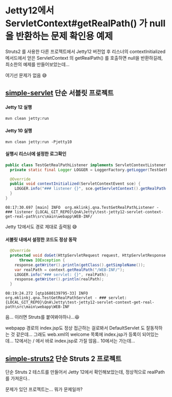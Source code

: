 # Jetty12에서 ServletContext#getRealPath() 가 null을 반환하는 문제 확인용 예제



Struts2 를 사용한 다른 프로젝트에서 Jetty12 버전업 후 리스너의 contextInitialized 메서드에서 얻은 ServletContext 의 getRealPath() 를 호출하면 null을 반환하길레, 최소한의 예제를 만들어보았는데...



여기선 문제가 없음 😅 



## [simple-servlet](simple-servlet) 단순 서블릿 프로젝트

#### Jetty 12 실행

```sh
mvn clean jetty:run
```

#### Jetty 10 실행

```
mvn clean jetty:run -Pjetty10
```



#### 실행시 리스너에 설정한 로그확인

```java
public class TestGetRealPathListener implements ServletContextListener {
  private static final Logger LOGGER = LoggerFactory.getLogger(TestGetRealPathListener.class);

  @Override
  public void contextInitialized(ServletContextEvent sce) {
    LOGGER.info("### listener {}", sce.getServletContext().getRealPath("/WEB-INF/"));
  }
}
```

```
08:17:30.697 [main] INFO  org.mklinkj.qna.TestGetRealPathListener - ### listener {LOCAL_GIT_REPO}\QnA\Jetty\test-jetty12-servlet-context-get-real-path\src\main\webapp\WEB-INF/
```

Jetty 12에서도 경로 제대로 출력됨 😅



#### 서블릿 내에서 설정한 코드도 정상 동작

```java
  @Override
  protected void doGet(HttpServletRequest request, HttpServletResponse response)
      throws IOException {
    response.getWriter().println(getClass().getSimpleName());
    var realPath = context.getRealPath("/WEB-INF/");
    LOGGER.info("### servlet: {}", realPath);
    response.getWriter().println(realPath);
  }
```

```
08:19:24.272 [qtp1680139795-33] INFO  org.mklinkj.qna.TestGetRealPathServlet - ### servlet: {LOCAL_GIT_REPO}\QnA\Jetty\test-jetty12-servlet-context-get-real-path\src\main\webapp\WEB-INF
```



음... 이러면  Struts를 붙여봐야하나...😆

webpapp 경로의 index.jsp도 정상 접근하는 걸로봐서 DefaultServlet 도 잘동작하는 것 같은데...
그래도 web.xml의 welcome 목록에 index.jsp가 등록이 되어있는데... 12에서는 / 에서 바로 index.jsp로 가질 않음.. 10에서는 가는데...



## [simple-struts2](simple-struts2) 단순 Struts 2 프로젝트

단순 Struts 2 테스트를 만들어서 Jetty 12에서 확인해보았는데, 정상적으로 realPath를 가져온다.. 

문제가 있던 프로젝트는... 뭐가 문제일까?



